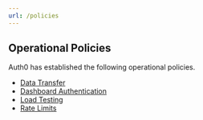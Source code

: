 ```yaml
---
url: /policies
---
```


## Operational Policies

Auth0 has established the following operational policies.

-  [Data Transfer](/policy/data-transfer)
-  [Dashboard Authentication](/policy/dashboard-authentication)
-  [Load Testing](/policy/load-testing)
-  [Rate Limits](/policy/rate-limits)
